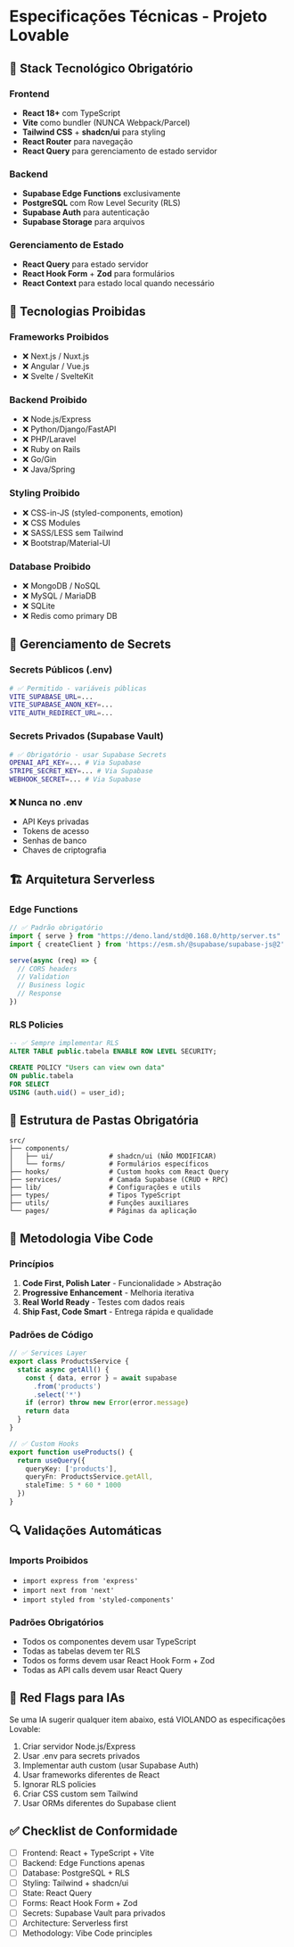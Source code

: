 # Especificações Técnicas - Projeto Lovable

## 🚀 Stack Tecnológico Obrigatório

### Frontend
- **React 18+** com TypeScript
- **Vite** como bundler (NUNCA Webpack/Parcel)
- **Tailwind CSS** + **shadcn/ui** para styling
- **React Router** para navegação
- **React Query** para gerenciamento de estado servidor

### Backend
- **Supabase Edge Functions** exclusivamente
- **PostgreSQL** com Row Level Security (RLS)
- **Supabase Auth** para autenticação
- **Supabase Storage** para arquivos

### Gerenciamento de Estado
- **React Query** para estado servidor
- **React Hook Form** + **Zod** para formulários
- **React Context** para estado local quando necessário

## 🚫 Tecnologias Proibidas

### Frameworks Proibidos
- ❌ Next.js / Nuxt.js
- ❌ Angular / Vue.js
- ❌ Svelte / SvelteKit

### Backend Proibido
- ❌ Node.js/Express
- ❌ Python/Django/FastAPI
- ❌ PHP/Laravel
- ❌ Ruby on Rails
- ❌ Go/Gin
- ❌ Java/Spring

### Styling Proibido
- ❌ CSS-in-JS (styled-components, emotion)
- ❌ CSS Modules
- ❌ SASS/LESS sem Tailwind
- ❌ Bootstrap/Material-UI

### Database Proibido
- ❌ MongoDB / NoSQL
- ❌ MySQL / MariaDB
- ❌ SQLite
- ❌ Redis como primary DB

## 🔐 Gerenciamento de Secrets

### Secrets Públicos (.env)
```bash
# ✅ Permitido - variáveis públicas
VITE_SUPABASE_URL=...
VITE_SUPABASE_ANON_KEY=...
VITE_AUTH_REDIRECT_URL=...
```

### Secrets Privados (Supabase Vault)
```bash
# ✅ Obrigatório - usar Supabase Secrets
OPENAI_API_KEY=... # Via Supabase
STRIPE_SECRET_KEY=... # Via Supabase
WEBHOOK_SECRET=... # Via Supabase
```

### ❌ Nunca no .env
- API Keys privadas
- Tokens de acesso
- Senhas de banco
- Chaves de criptografia

## 🏗️ Arquitetura Serverless

### Edge Functions
```typescript
// ✅ Padrão obrigatório
import { serve } from "https://deno.land/std@0.168.0/http/server.ts"
import { createClient } from 'https://esm.sh/@supabase/supabase-js@2'

serve(async (req) => {
  // CORS headers
  // Validation
  // Business logic
  // Response
})
```

### RLS Policies
```sql
-- ✅ Sempre implementar RLS
ALTER TABLE public.tabela ENABLE ROW LEVEL SECURITY;

CREATE POLICY "Users can view own data" 
ON public.tabela 
FOR SELECT 
USING (auth.uid() = user_id);
```

## 📁 Estrutura de Pastas Obrigatória

```
src/
├── components/
│   ├── ui/              # shadcn/ui (NÃO MODIFICAR)
│   └── forms/           # Formulários específicos
├── hooks/               # Custom hooks com React Query
├── services/            # Camada Supabase (CRUD + RPC)
├── lib/                 # Configurações e utils
├── types/               # Tipos TypeScript
├── utils/               # Funções auxiliares
└── pages/               # Páginas da aplicação
```

## 🎯 Metodologia Vibe Code

### Princípios
1. **Code First, Polish Later** - Funcionalidade > Abstração
2. **Progressive Enhancement** - Melhoria iterativa
3. **Real World Ready** - Testes com dados reais
4. **Ship Fast, Code Smart** - Entrega rápida e qualidade

### Padrões de Código
```typescript
// ✅ Services Layer
export class ProductsService {
  static async getAll() {
    const { data, error } = await supabase
      .from('products')
      .select('*')
    if (error) throw new Error(error.message)
    return data
  }
}

// ✅ Custom Hooks
export function useProducts() {
  return useQuery({
    queryKey: ['products'],
    queryFn: ProductsService.getAll,
    staleTime: 5 * 60 * 1000
  })
}
```

## 🔍 Validações Automáticas

### Imports Proibidos
- `import express from 'express'`
- `import next from 'next'`
- `import styled from 'styled-components'`

### Padrões Obrigatórios
- Todos os componentes devem usar TypeScript
- Todas as tabelas devem ter RLS
- Todos os forms devem usar React Hook Form + Zod
- Todas as API calls devem usar React Query

## 🚨 Red Flags para IAs

Se uma IA sugerir qualquer item abaixo, está VIOLANDO as especificações Lovable:

1. Criar servidor Node.js/Express
2. Usar .env para secrets privados
3. Implementar auth custom (usar Supabase Auth)
4. Usar frameworks diferentes de React
5. Ignorar RLS policies
6. Criar CSS custom sem Tailwind
7. Usar ORMs diferentes do Supabase client

## ✅ Checklist de Conformidade

- [ ] Frontend: React + TypeScript + Vite
- [ ] Backend: Edge Functions apenas
- [ ] Database: PostgreSQL + RLS
- [ ] Styling: Tailwind + shadcn/ui
- [ ] State: React Query
- [ ] Forms: React Hook Form + Zod
- [ ] Secrets: Supabase Vault para privados
- [ ] Architecture: Serverless first
- [ ] Methodology: Vibe Code principles